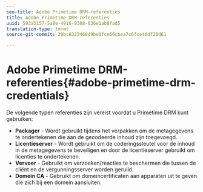 ```yaml
---
seo-title: Adobe Primetime DRM-referenties
title: Adobe Primetime DRM-referenties
uuid: 593a5157-5a8e-4916-9308-626e1ab8fad5
translation-type: tm+mt
source-git-commit: 29bc8323460d9be0fce66cbea7c6fce46df20d61

---
```



# Adobe Primetime DRM-referenties{#adobe-primetime-drm-credentials}

De volgende typen referenties zijn vereist voordat u Primetime DRM kunt gebruiken:

* **Packager** - Wordt gebruikt tijdens het verpakken om de metagegevens te ondertekenen die aan de gecodeerde inhoud zijn toegevoegd.
* **Licentieserver** - Wordt gebruikt om de coderingssleutel voor de inhoud in de metagegevens te beveiligen en door de licentieserver gebruikt om licenties te ondertekenen.
* **Vervoer** - Gebruikt om verzoeken/reacties te beschermen die tussen de cliënt en de vergunningsserver worden geruild.
* **Domein CA** - Gebruikt om domeincertificaten aan apparaten uit te geven die zich bij een domein aansluiten.


